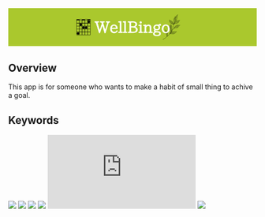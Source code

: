 <img src="/public/img/wellbingo-banner.png">

## Overview

This app is for someone who wants to make a habit of small thing to achive a goal. 

## Keywords
![](https://img.shields.io/badge/<React>-555555?style=for-the-badge&logo=react)
![](https://img.shields.io/badge/<Redux>-555555?style=for-the-badge&logo=redux)
![](https://img.shields.io/badge/<Mui>-555555?style=for-the-badge&logo=mui)
![](https://img.shields.io/badge/<MongoDB>-555555?style=for-the-badge&logo=mongodb)
![](https://img.shields.io/badge/<Node>-555555?style=for-the-badge&logo=node.js)
![](https://img.shields.io/badge/<Express>-555555?style=for-the-badge&logo=express)
